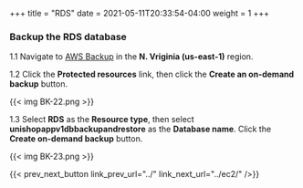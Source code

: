 +++
title = "RDS"
date =  2021-05-11T20:33:54-04:00
weight = 1
+++

### Backup the RDS database 

1.1 Navigate to [AWS Backup](https://us-east-1.console.aws.amazon.com/backup/home?region=us-east-1#/) in the **N. Vriginia (us-east-1)** region.

1.2 Click the **Protected resources** link, then click the **Create an on-demand backup** button.

{{< img BK-22.png >}}

1.3 Select **RDS** as the **Resource type**, then select **unishopappv1dbbackupandrestore** as the **Database name**. Click the **Create on-demand backup** button.

{{< img BK-23.png >}}

{{< prev_next_button link_prev_url="../" link_next_url="../ec2/" />}}
